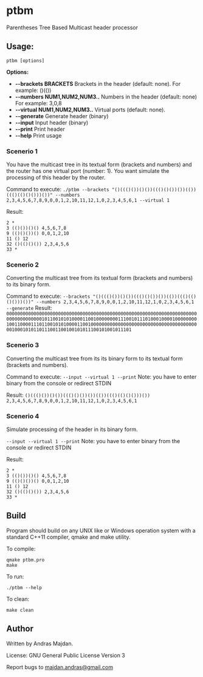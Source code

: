 # ptbm
Parentheses Tree Based Multicast header processor

## Usage:

```ptbm [options]```

**Options:**

* **--brackets BRACKETS**
Brackets in the header (default: none).
For example: ()(())
* **--numbers NUM1,NUM2,NUM3..**
Numbers in the header (default: none)
For example: 3,0,8
* **--virtual NUM1,NUM2,NUM3..**
Virtual ports (default: none).
* **--generate**
Generate header (binary)
* **--input**
Input header (binary)
* **--print**
Print header
* **--help**
Print usage

### Scenerio 1

You have the multicast tree in its textual form (brackets and numbers) and the router has one virtual port (number: 1). You want simulate the processing of this header by the router.

Command to execute:
```./ptbm --brackets "()((()())()())((()()())())(())((()(()()()))())" --numbers 2,3,4,5,6,7,8,9,0,0,1,2,10,11,12,1,0,2,3,4,5,6,1 --virtual 1```

Result:
```
2 *
3 (()())()() 4,5,6,7,8
9 (()()())() 0,0,1,2,10
11 () 12
32 ()(()()()) 2,3,4,5,6
33 *
```

### Scenerio 2

Converting the multicast tree from its textual form (brackets and numbers) to its binary form.

Command to execute:
```--brackets "()((()())()())((()()())())(())((()(()()()))())" --numbers 2,3,4,5,6,7,8,9,0,0,1,2,10,11,12,1,0,2,3,4,5,6,1 --generate```
Result:
```0000000000000000000000000000000000000000000000000000000000000000000000000000000000010110010101000011001000000001110010111010001000010000000010011000011101100101010000110010000000000000000000000000000000000000000010001010110111001100100101011100101001011101```

### Scenerio 3

Converting the multicast tree from its its binary form to its textual form (brackets and numbers).

Command to execute:
```--input --virtual 1 --print```
Note: you have to enter binary from the console or redirect STDIN

Result:
```()((()())()())((()()())())(())((()(()()()))()) 2,3,4,5,6,7,8,9,0,0,1,2,10,11,12,1,0,2,3,4,5,6,1```

### Scenerio 4

Simulate processing of the header in its binary form.

```--input --virtual 1 --print```
Note: you have to enter binary from the console or redirect STDIN

Result:
```
2 *
3 (()())()() 4,5,6,7,8
9 (()()())() 0,0,1,2,10
11 () 12
32 ()(()()()) 2,3,4,5,6
33 *
```

## Build
Program should build on any UNIX like or Windows operation system with a standard C++11 compiler, qmake and make utility.

To compile:
```
qmake ptbm.pro
make
```

To run:
```
./ptbm --help
```
To clean:
```
make clean
```

## Author

Written by Andras Majdan.

License: GNU General Public License Version 3

Report bugs to <majdan.andras@gmail.com>
